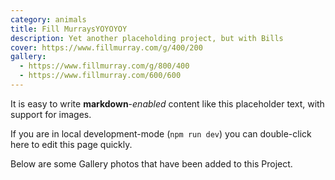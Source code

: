 ```yaml
---
category: animals
title: Fill MurraysYOYOYOY
description: Yet another placeholding project, but with Bills
cover: https://www.fillmurray.com/g/400/200
gallery:
  - https://www.fillmurray.com/g/800/400
  - https://www.fillmurray.com/600/600
---
```


It is easy to write **markdown**-*enabled* content like this placeholder text, with support for images.

If you are in local development-mode (`npm run dev`) you can double-click here to edit this page quickly.

Below are some Gallery photos that have been added to this Project.
